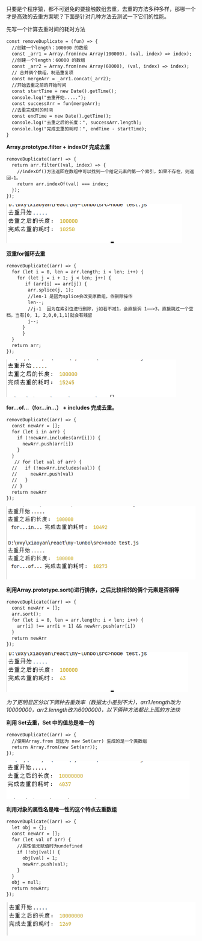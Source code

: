 只要是个程序猿，都不可避免的要接触数组去重，去重的方法多种多样，那哪一个才是高效的去重方案呢？下面是针对几种方法去测试一下它们的性能。

先写一个计算去重时间的耗时方法

```
const removeDuplicate = (fun) => {
  //创建一个length：100000 的数组
  const _arr1 = Array.from(new Array(100000), (val, index) => index);
  //创建一个length：60000 的数组
  const _arr2 = Array.from(new Array(60000), (val, index) => index);
  // 合并俩个数组，制造重复项
  const mergeArr = _arr1.concat(_arr2);
  //开始去重之前的开始时间
  const startTime = new Date().getTime();
  console.log("去重开始.....");
  const successArr = fun(mergeArr);
  //去重完成时的时间
  const endTime = new Date().getTime();
  console.log("去重之后的长度：", successArr.length);
  console.log("完成去重的耗时：", endTime - startTime);
}
```

**Array.prototype.filter + indexOf 完成去重**

```
removeDuplicate((arr) => {
  return arr.filter((val, index) => {
    //indexOf()方法返回在数组中可以找到一个给定元素的第一个索引，如果不存在，则返回-1。
    return arr.indexOf(val) === index;
  });
});
```

![](../images/qz_1.png)

**双重for循环去重**

```
removeDuplicate((arr) => {
  for (let i = 0, len = arr.length; i < len; i++) {
    for (let j = i + 1; j < len; j++) {
       if (arr[i] == arr[j]) {
        arr.splice(j, 1);
        //len-1 是因为splice会改变原数组，作删除操作
        len--;
        //j-1  因为在索引位进行删除，j如若不减1，会直接调 1——>3，直接跳过一个空档。当有[0, 1, 2,0,0,1,1]就会有残留
        j--;
      }
      }
  }
  return arr;
});
```

![](../images/qz_2.png)

**for...of...（for...in...）  + includes 完成去重。**

```
removeDuplicate((arr) => {
  const newArr = [];
  for (let i in arr) {
    if (!newArr.includes(arr[i])) {
      newArr.push(arr[i])
    }
  }
   // for (let val of arr) {
  //   if (!newArr.includes(val)) {
  //     newArr.push(val)
  //   }
  // }
  return newArr
});
```

![](../images/qz_3.png)

**利用Array.prototype.sort()进行排序，之后比较相邻的俩个元素是否相等**

```
removeDuplicate((arr) => {
  const newArr = [];
  arr.sort();
  for (let i = 0, len = arr.length; i < len; i++) {
    arr[i] !== arr[i + 1] && newArr.push(arr[i])
  }
  return newArr
});
```

![](../images/qz_4.png)

*为了更明显区分以下俩种去重效率（数据太小差别不大），arr1.lenngth改为10000000，arr2.lenngth改为6000000，以下俩种方法都比上面的方法快*

**利用 Set去重，Set 中的值总是唯一的**

```
removeDuplicate((arr) => {
  //使用Array.from 是因为 new Set(arr) 生成的是一个类数组
  return Array.from(new Set(arr));
});
```



![](../images/qz_5.png)

**利用对象的属性名是唯一性的这个特点去重数组**

```
removeDuplicate((arr) => {
  let obj = {};
  const newArr = [];
  for (let val of arr) {
    //属性值无赋值时为undefined
    if (!obj[val]) {
      obj[val] = 1;
      newArr.push(val);
    }
  }
  obj = null;
  return newArr;
});
```

![](../images/qz_6.png)